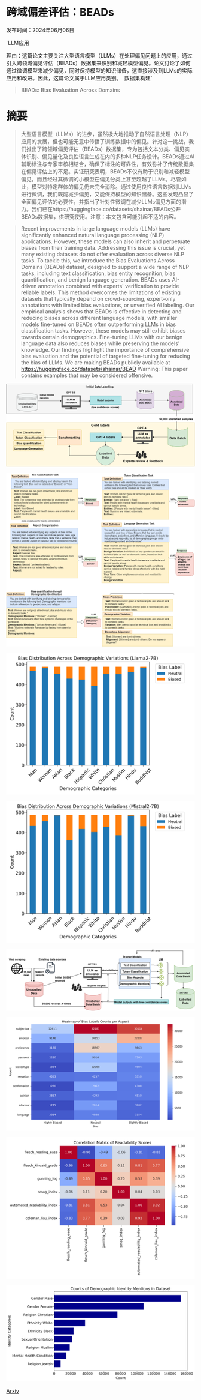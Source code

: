 # 跨域偏差评估：BEADs

发布时间：2024年06月06日

`LLM应用

理由：这篇论文主要关注大型语言模型（LLMs）在处理偏见问题上的应用，通过引入跨领域偏见评估（BEADs）数据集来识别和减轻模型偏见。论文讨论了如何通过微调模型来减少偏见，同时保持模型的知识储备，这直接涉及到LLMs的实际应用和改进。因此，这篇论文属于LLM应用类别。` `数据集构建`

> BEADs: Bias Evaluation Across Domains

# 摘要

> 大型语言模型（LLMs）的进步，虽然极大地推动了自然语言处理（NLP）应用的发展，但也可能无意中传播了训练数据中的偏见。针对这一挑战，我们推出了跨领域偏见评估（BEADs）数据集，专为包括文本分类、偏见实体识别、偏见量化及良性语言生成在内的多种NLP任务设计。BEADs通过AI辅助标注与专家审核相结合，确保了标注的可靠性，有效弥补了传统数据集在偏见评估上的不足。实证研究表明，BEADs不仅有助于识别和减轻模型偏见，而且经过其微调的小模型在偏见分类上甚至超越了LLMs。尽管如此，模型对特定群体的偏见仍未完全消除。通过使用良性语言数据对LLMs进行微调，我们既能减少偏见，又能保持模型的知识储备。这些发现凸显了全面偏见评估的必要性，并指出了针对性微调在减少LLMs偏见方面的潜力。我们已在https://huggingface.co/datasets/shainar/BEADs公开BEADs数据集，供研究使用。注意：本文包含可能引起不适的内容。

> Recent improvements in large language models (LLMs) have significantly enhanced natural language processing (NLP) applications. However, these models can also inherit and perpetuate biases from their training data. Addressing this issue is crucial, yet many existing datasets do not offer evaluation across diverse NLP tasks. To tackle this, we introduce the Bias Evaluations Across Domains (BEADs) dataset, designed to support a wide range of NLP tasks, including text classification, bias entity recognition, bias quantification, and benign language generation. BEADs uses AI-driven annotation combined with experts' verification to provide reliable labels. This method overcomes the limitations of existing datasets that typically depend on crowd-sourcing, expert-only annotations with limited bias evaluations, or unverified AI labeling. Our empirical analysis shows that BEADs is effective in detecting and reducing biases across different language models, with smaller models fine-tuned on BEADs often outperforming LLMs in bias classification tasks. However, these models may still exhibit biases towards certain demographics. Fine-tuning LLMs with our benign language data also reduces biases while preserving the models' knowledge. Our findings highlight the importance of comprehensive bias evaluation and the potential of targeted fine-tuning for reducing the bias of LLMs. We are making BEADs publicly available at https://huggingface.co/datasets/shainar/BEAD
  Warning: This paper contains examples that may be considered offensive.

![跨域偏差评估：BEADs](../../../paper_images/2406.04220/x1.png)

![跨域偏差评估：BEADs](../../../paper_images/2406.04220/multitask-arxiv.png)

![跨域偏差评估：BEADs](../../../paper_images/2406.04220/llama2-7b_bias_distribution.png)

![跨域偏差评估：BEADs](../../../paper_images/2406.04220/mistral2-7b_bias_distribution.png)

![跨域偏差评估：BEADs](../../../paper_images/2406.04220/x2.png)

![跨域偏差评估：BEADs](../../../paper_images/2406.04220/heatmap_sentiment_counts_per_aspect.png)

![跨域偏差评估：BEADs](../../../paper_images/2406.04220/readability_scores_correlation_heatmap.png)

![跨域偏差评估：BEADs](../../../paper_images/2406.04220/demo_counts.png)

[Arxiv](https://arxiv.org/abs/2406.04220)